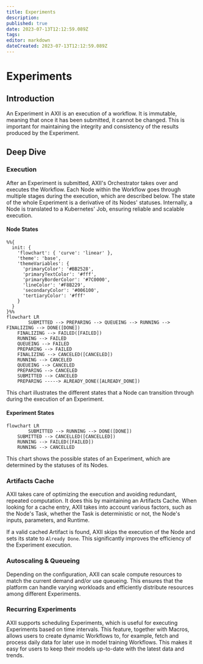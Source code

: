 ```yaml
---
title: Experiments
description: 
published: true
date: 2023-07-13T12:12:59.089Z
tags: 
editor: markdown
dateCreated: 2023-07-13T12:12:59.089Z
---
```


# Experiments
## Introduction

An Experiment in AXII is an execution of a workflow. It is immutable, meaning that once it has been submitted, it cannot be changed. This is important for maintaining the integrity and consistency of the results produced by the Experiment.

## Deep Dive

### Execution

After an Experiment is submitted, AXII's Orchestrator takes over and executes the Workflow. Each Node within the Workflow goes through multiple stages during the execution, which are described below. The state of the whole Experiment is a derivative of its Nodes' statuses. Internally, a Node is translated to a Kubernetes' Job, ensuring reliable and scalable execution.

#### Node States

```mermaid
%%{
  init: {
  	'flowchart': { 'curve': 'linear' },
    'theme': 'base',
    'themeVariables': {
      'primaryColor': '#BB2528',
      'primaryTextColor': '#fff',
      'primaryBorderColor': '#7C0000',
      'lineColor': '#F8B229',
      'secondaryColor': '#006100',
      'tertiaryColor': '#fff'
    }
  }
}%%
flowchart LR
 		SUBMITTED --> PREPARING --> QUEUEING --> RUNNING --> FINALIZING --> DONE([DONE])
    FINALIZING --> FAILED([FAILED])
    RUNNING --> FAILED
    QUEUEING --> FAILED
    PREPARING --> FAILED
    FINALIZING --> CANCELED([CANCELED])
    RUNNING --> CANCELED
    QUEUEING --> CANCELED
    PREPARING --> CANCELED
    SUBMITTED --> CANCELED
    PREPARING -----> ALREADY_DONE([ALREADY_DONE])
```

This chart illustrates the different states that a Node can transition through during the execution of an Experiment.

#### Experiment States

```mermaid
flowchart LR
 		SUBMITTED --> RUNNING --> DONE([DONE])
    SUBMITTED --> CANCELLED([CANCELLED])
    RUNNING --> FAILED([FAILED])
    RUNNING --> CANCELLED
```

This chart shows the possible states of an Experiment, which are determined by the statuses of its Nodes.

### Artifacts Cache

AXII takes care of optimizing the execution and avoiding redundant, repeated computation. It does this by maintaining an Artifacts Cache. When looking for a cache entry, AXII takes into account various factors, such as the Node's Task, whether the Task is deterministic or not, the Node's inputs, parameters, and Runtime.

If a valid cached Artifact is found, AXII skips the execution of the Node and sets its state to `Already Done`. This significantly improves the efficiency of the Experiment execution.

### Autoscaling & Queueing

Depending on the configuration, AXII can scale compute resources to match the current demand and/or use queueing. This ensures that the platform can handle varying workloads and efficiently distribute resources among different Experiments.

### Recurring Experiments

AXII supports scheduling Experiments, which is useful for executing Experiments based on time intervals. This feature, together with Macros, allows users to create dynamic Workflows to, for example, fetch and process daily data for later use in model training Workflows. This makes it easy for users to keep their models up-to-date with the latest data and trends.